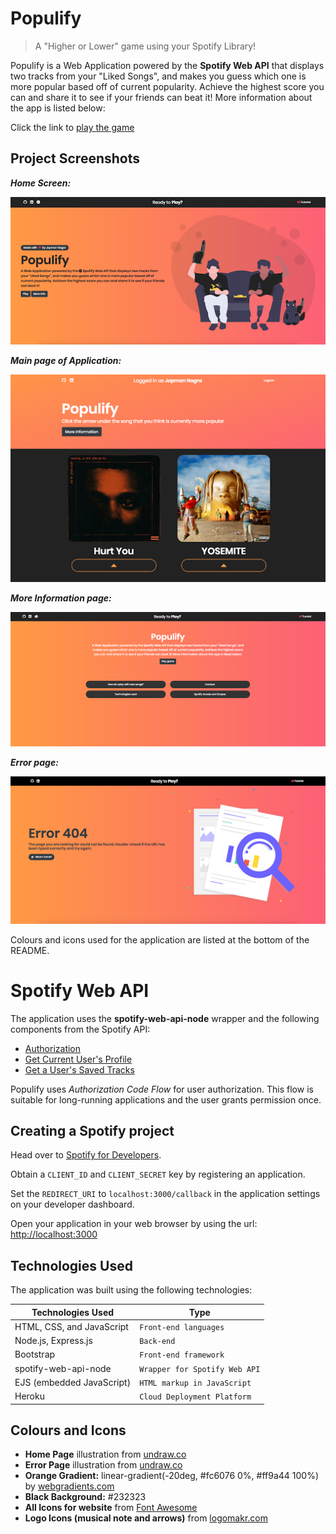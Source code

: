 # Populify

> A "Higher or Lower" game using your Spotify Library!

Populify is a Web Application powered by the **Spotify Web API** that displays two tracks from your "Liked Songs", and makes you guess which one is more popular based off of current popularity. Achieve the highest score you can and share it to see if your friends can beat it! More information about the app is listed below:


Click the link to [play the game](https://populify.herokuapp.com/)


## Project Screenshots

***Home Screen:***

![Home Screen of the Application](https://github.com/JapmanN/Populify/blob/master/public/assets/HomeScreenshot.png?raw=true)


***Main page of Application:***

![Index/Main Page of the Application](https://github.com/JapmanN/Populify/blob/master/public/assets/IndexScreenshot.png?raw=true)


***More Information page:***

![More Information Page of the Application](https://github.com/JapmanN/Populify/blob/master/public/assets/InfoScreenshot.png?raw=true)


***Error page:***

![Error Page of the application](https://github.com/JapmanN/Populify/blob/master/public/assets/ErrorScreenshot.png?raw=true)

Colours and icons used for the application are listed at the bottom of the README.

# Spotify Web API
The application uses the **spotify-web-api-node** wrapper and the following components from the Spotify API:

 - [Authorization](https://developer.spotify.com/documentation/general/guides/authorization-guide/)
 - [Get Current User's Profile](https://developer.spotify.com/documentation/web-api/reference/users-profile/get-current-users-profile/)
 - [Get a User's Saved Tracks](https://developer.spotify.com/documentation/web-api/reference/library/get-users-saved-tracks/)

Populify uses *Authorization Code Flow* for user authorization. This flow is suitable for long-running applications and the user grants permission once.

## Creating a Spotify project

Head over to [Spotify for Developers](https://developer.spotify.com/dashboard/applications). 

Obtain a `CLIENT_ID` and `CLIENT_SECRET` key by registering an application. 

Set the `REDIRECT_URI` to `localhost:3000/callback` in the application settings on your developer dashboard.

Open your application in your web browser by using the url: [http://localhost:3000](http://localhost:3000/)

## Technologies Used

The application was built using the following technologies:

|	Technologies Used      |            Type             
|--------------------------|-----------------------------|
|HTML, CSS, and JavaScript |`Front-end languages`        |
|Node.js, Express.js       |`Back-end`                   |
|Bootstrap                 |`Front-end framework`        |
|spotify-web-api-node      |`Wrapper for Spotify Web API`|
|EJS (embedded JavaScript) |`HTML markup in JavaScript`  |
|Heroku                    |`Cloud Deployment Platform`  |


## Colours and Icons

 - **Home Page** illustration from [undraw.co](https://undraw.co)
 - **Error Page** illustration from [undraw.co](https://undraw.co)
 - **Orange Gradient:** linear-gradient(-20deg, #fc6076 0%, #ff9a44 100%) by [webgradients.com](https://webgradients.com/)
 - **Black Background:** #232323
 - **All Icons for website** from [Font Awesome](https://fontawesome.com/)
 - **Logo Icons (musical note and arrows)** from [logomakr.com](https://logomakr.com/)